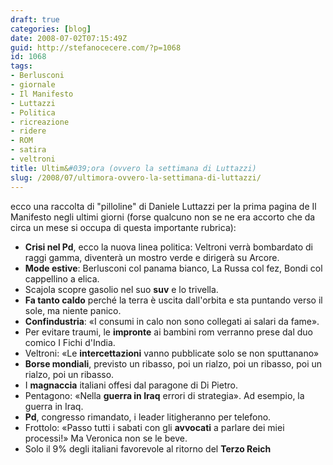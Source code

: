 ```yaml
---
draft: true
categories: [blog]
date: 2008-07-02T07:15:49Z
guid: http://stefanocecere.com/?p=1068
id: 1068
tags:
- Berlusconi
- giornale
- Il Manifesto
- Luttazzi
- Politica
- ricreazione
- ridere
- ROM
- satira
- veltroni
title: Ultim&#039;ora (ovvero la settimana di Luttazzi)
slug: /2008/07/ultimora-ovvero-la-settimana-di-luttazzi/
---
```


ecco una raccolta di "pilloline" di Daniele Luttazzi per la prima pagina de Il Manifesto negli ultimi giorni (forse qualcuno non se ne era accorto che da circa un mese si occupa di questa importante rubrica):

- **Crisi nel Pd**, ecco la nuova linea politica: Veltroni verrà bombardato di raggi gamma, diventerà un mostro verde e dirigerà su Arcore.
- **Mode estive**: Berlusconi col panama bianco, La Russa col fez, Bondi col cappellino a elica.
- Scajola scopre gasolio nel suo **suv** e lo trivella.
- **Fa tanto caldo** perché la terra è uscita dall'orbita e sta puntando verso il sole, ma niente panico.
- **Confindustria**: «I consumi in calo non sono collegati ai salari da fame».
- Per evitare traumi, le **impronte** ai bambini rom verranno prese dal duo comico I Fichi d'India.
- Veltroni: «Le **intercettazioni** vanno pubblicate solo se non sputtanano»
- **Borse mondiali**, previsto un ribasso, poi un rialzo, poi un ribasso, poi un rialzo, poi un ribasso.
- I **magnaccia** italiani offesi dal paragone di Di Pietro.
- Pentagono: «Nella **guerra in Iraq** errori di strategia». Ad esempio, la guerra in Iraq.
- **Pd**, congresso rimandato, i leader litigheranno per telefono.
- Frottolo: «Passo tutti i sabati con gli **avvocati** a parlare dei miei processi!» Ma Veronica non se le beve.
- Solo il 9% degli italiani favorevole al ritorno del **Terzo Reich**
